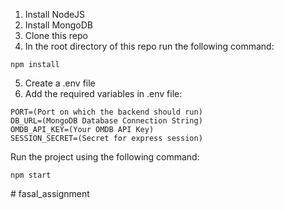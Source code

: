 1. Install NodeJS
2. Install MongoDB
3. Clone this repo
4. In the root directory of this repo run the following command:
```
npm install
```
5. Create a .env file
6. Add the required variables in .env file:
```
PORT=(Port on which the backend should run)
DB_URL=(MongoDB Database Connection String)
OMDB_API_KEY=(Your OMDB API Key)
SESSION_SECRET=(Secret for express session)
```
Run the project using the following command:
```
npm start
```
#   f a s a l _ a s s i g n m e n t  
 
